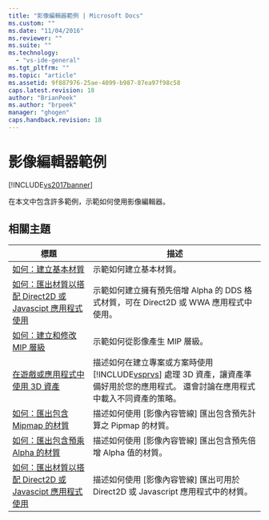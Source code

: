 ```yaml
---
title: "影像編輯器範例 | Microsoft Docs"
ms.custom: ""
ms.date: "11/04/2016"
ms.reviewer: ""
ms.suite: ""
ms.technology: 
  - "vs-ide-general"
ms.tgt_pltfrm: ""
ms.topic: "article"
ms.assetid: 9f887976-25ae-4099-b987-87ea97f98c58
caps.latest.revision: 18
author: "BrianPeek"
ms.author: "brpeek"
manager: "ghogen"
caps.handback.revision: 18
---
```

# 影像編輯器範例
[!INCLUDE[vs2017banner](../code-quality/includes/vs2017banner.md)]

在本文中包含許多範例，示範如何使用影像編輯器。  
  
## 相關主題  
  
|標題|描述|  
|--------|--------|  
|[如何：建立基本材質](../Topic/How%20to:%20Create%20a%20Basic%20Texture.md)|示範如何建立基本材質。|  
|[如何：匯出材質以搭配 Direct2D 或 Javascipt 應用程式使用](../Topic/How%20to:%20Export%20a%20Texture%20for%20Use%20with%20Direct2D%20or%20Javascipt%20Apps.md)|示範如何建立擁有預先倍增 Alpha 的 DDS 格式材質，可在 Direct2D 或 WWA 應用程式中使用。|  
|[如何：建立和修改 MIP 層級](../Topic/How%20to:%20Create%20and%20Modify%20MIP%20Levels.md)|示範如何從影像產生 MIP 層級。|  
|[在遊戲或應用程式中使用 3D 資產](../designers/using-3-d-assets-in-your-game-or-app.md)|描述如何在建立專案或方案時使用 [!INCLUDE[vsprvs](../code-quality/includes/vsprvs_md.md)] 處理 3D 資產，讓資產準備好用於您的應用程式。  還會討論在應用程式中載入不同資產的策略。|  
|[如何：匯出包含 Mipmap 的材質](../designers/how-to-export-a-texture-that-contains-mipmaps.md)|描述如何使用 \[影像內容管線\] 匯出包含預先計算之 Pipmap 的材質。|  
|[如何：匯出包含預乘 Alpha 的材質](../designers/how-to-export-a-texture-that-has-premultiplied-alpha.md)|描述如何使用 \[影像內容管線\] 匯出包含預先倍增 Alpha 值的材質。|  
|[如何：匯出材質以搭配 Direct2D 或 Javascipt 應用程式使用](../Topic/How%20to:%20Export%20a%20Texture%20for%20Use%20with%20Direct2D%20or%20Javascipt%20Apps.md)|描述如何使用 \[影像內容管線\] 匯出可用於 Direct2D 或 Javascript 應用程式中的材質。|
